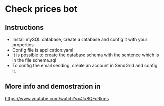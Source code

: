 # Check prices bot

## Instructions
* Install mySQL database, create a database and config it with your properties
* Config file is application.yaml
* It is possible to create the database schema with the sentence which is in the file schema.sql
* To config the email sending, create an account in SendGrid and config it.

## More info and demostration in 
https://www.youtube.com/watch?v=4fx8QFcRkms
 
